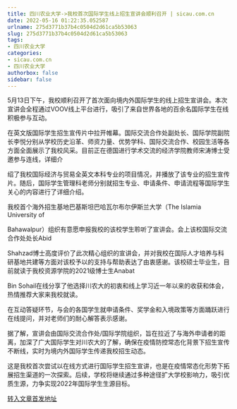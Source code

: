 ```yaml
---
title: 四川农业大学->我校首次国际学生线上招生宣讲会顺利召开 | sicau.com.cn
date: 2022-05-16 01:22:35.052587
urlname: 275d3771b37b4c0504d2d61ca5b53063
slug: 275d3771b37b4c0504d2d61ca5b53063
tags: 
- 四川农业大学
categories:
- sicau.com.cn
- 四川农业大学
authorbox: false
sidebar: false
---
```

5月13日下午，我校顺利召开了首次面向境内外国际学生的线上招生宣讲会。本次宣讲会全程通过VOOV线上平台进行，吸引了来自世界各地的百余名国际学生在线积极参与互动。

在英文版国际学生招生宣传片中拉开帷幕。国际交流合作处副处长、国际学院副院长李悦分别从学校历史沿革、师资力量、优势学科、国际交流合作、校园生活等各方面全面展示了我校风采。目前正在德国进行学术交流的经济学院教师宋涛博士受邀参与连线，详细介
<!--more-->
绍了我校国际经济与贸易全英文本科专业的项目情况，并播放了该专业的招生宣传片。随后，国际学生管理科老师分别就招生专业、申请条件、申请流程等国际学生关心的内容进行了详细介绍。

我校首个海外招生基地巴基斯坦巴哈瓦尔布尔伊斯兰大学（The Islamia University of

Bahawalpur）组织有意愿申报我校的该校学生聆听了宣讲会。会上该校国际交流合作处处长Abid

Shahzad博士高度评价了此次精心组织的宣讲会，并对我校在国际人才培养与科研基地共建等方面对该校予以的支持与帮助表达了由衷感谢。该校硕士毕业生，目前就读于我校资源学院的2021级博士生Anabat

Bin Sohail在线分享了他选择川农大的初衷和线上学习近一年以来的收获和体会，热情推荐大家来我校就读。

在互动答疑环节，与会的各国学生就申请条件、奖学金和入境政策等方面踊跃进行在线提问，并对老师们的耐心解答表示感谢。

据了解，宣讲会由国际交流合作处/国际学院组织，旨在拉近了与海外申请者的距离，加深了广大国际学生对川农大的了解，确保在疫情防控常态化背景下招生宣传不断线，实时为境内外国际学生传递我校招生动态。

这是我校首次尝试以在线方式进行国际学生招生宣讲，也是在疫情常态化形势下拓展招生渠道的一次探索。后续，学校将继续通过多种途径扩大学校影响力，吸引优质生源，力争实现2022年国际学生生源目标。



[转入文章首发地址](https://news.sicau.edu.cn/info/1078/67775.htm)